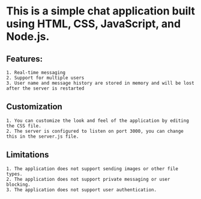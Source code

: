 # This is a simple chat application built using HTML, CSS, JavaScript, and Node.js.

## Features:

    1. Real-time messaging
    2. Support for multiple users
    3. User name and message history are stored in memory and will be lost after the server is restarted

## Customization

    1. You can customize the look and feel of the application by editing the CSS file.
    2. The server is configured to listen on port 3000, you can change this in the server.js file.

## Limitations

    1. The application does not support sending images or other file types.
    2. The application does not support private messaging or user blocking.
    3. The application does not support user authentication.
